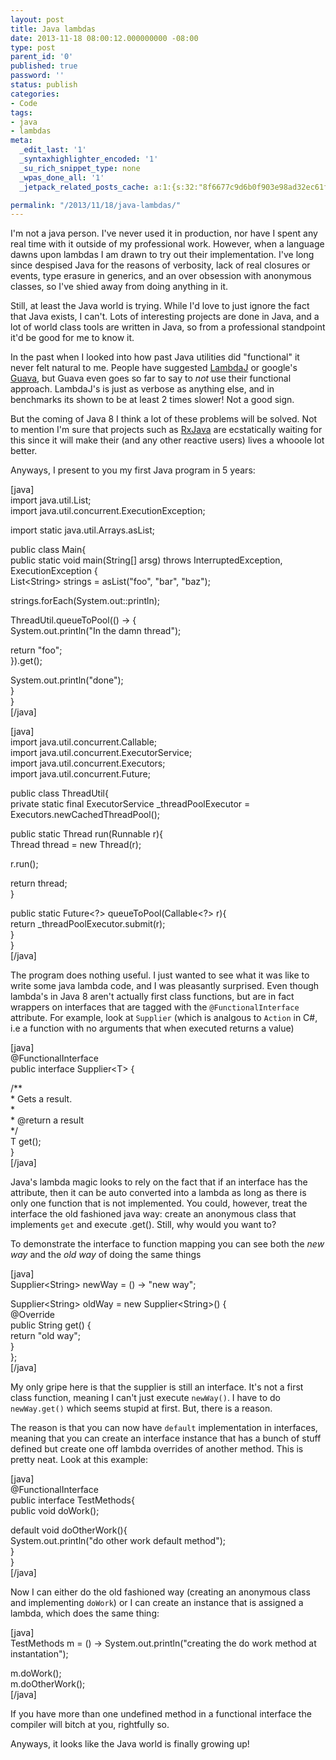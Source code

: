 ```yaml
---
layout: post
title: Java lambdas
date: 2013-11-18 08:00:12.000000000 -08:00
type: post
parent_id: '0'
published: true
password: ''
status: publish
categories:
- Code
tags:
- java
- lambdas
meta:
  _edit_last: '1'
  _syntaxhighlighter_encoded: '1'
  _su_rich_snippet_type: none
  _wpas_done_all: '1'
  _jetpack_related_posts_cache: a:1:{s:32:"8f6677c9d6b0f903e98ad32ec61f8deb";a:2:{s:7:"expires";i:1560197513;s:7:"payload";a:3:{i:0;a:1:{s:2:"id";i:4627;}i:1;a:1:{s:2:"id";i:4596;}i:2;a:1:{s:2:"id";i:4316;}}}}

permalink: "/2013/11/18/java-lambdas/"
---
```

I'm not a java person. I've never used it in production, nor have I spent any real time with it outside of my professional work. However, when a language dawns upon lambdas I am drawn to try out their implementation. I've long since despised Java for the reasons of verbosity, lack of real closures or events, type erasure in generics, and an over obsession with anonymous classes, so I've shied away from doing anything in it.

Still, at least the Java world is trying. While I'd love to just ignore the fact that Java exists, I can't. Lots of interesting projects are done in Java, and a lot of world class tools are written in Java, so from a professional standpoint it'd be good for me to know it.

In the past when I looked into how past Java utilities did "functional" it never felt natural to me. People have suggested [LambdaJ](https://code.google.com/p/lambdaj/) or google's [Guava](https://code.google.com/p/guava-libraries/), but Guava even goes so far to say to _not_ use their functional approach. LambdaJ's is just as verbose as anything else, and in benchmarks its shown to be at least 2 times slower! Not a good sign.

But the coming of Java 8 I think a lot of these problems will be solved. Not to mention I'm sure that projects such as [RxJava](https://github.com/Netflix/RxJava) are ecstatically waiting for this since it will make their (and any other reactive users) lives a whooole lot better.

Anyways, I present to you my first Java program in 5 years:

[java]  
import java.util.List;  
import java.util.concurrent.ExecutionException;

import static java.util.Arrays.asList;

public class Main{  
 public static void main(String[] arsg) throws InterruptedException, ExecutionException {  
 List\<String\> strings = asList("foo", "bar", "baz");

strings.forEach(System.out::println);

ThreadUtil.queueToPool(() -\> {  
 System.out.println("In the damn thread");

return "foo";  
 }).get();

System.out.println("done");  
 }  
}  
[/java]

[java]  
import java.util.concurrent.Callable;  
import java.util.concurrent.ExecutorService;  
import java.util.concurrent.Executors;  
import java.util.concurrent.Future;

public class ThreadUtil{  
 private static final ExecutorService \_threadPoolExecutor = Executors.newCachedThreadPool();

public static Thread run(Runnable r){  
 Thread thread = new Thread(r);

r.run();

return thread;  
 }

public static Future\<?\> queueToPool(Callable\<?\> r){  
 return \_threadPoolExecutor.submit(r);  
 }  
}  
[/java]

The program does nothing useful. I just wanted to see what it was like to write some java lambda code, and I was pleasantly surprised. Even though lambda's in Java 8 aren't actually first class functions, but are in fact wrappers on interfaces that are tagged with the `@FunctionalInterface` attribute. For example, look at `Supplier` (which is analgous to `Action` in C#, i.e a function with no arguments that when executed returns a value)

[java]  
@FunctionalInterface  
public interface Supplier\<T\> {

/\*\*  
 \* Gets a result.  
 \*  
 \* @return a result  
 \*/  
 T get();  
}  
[/java]

Java's lambda magic looks to rely on the fact that if an interface has the attribute, then it can be auto converted into a lambda as long as there is only one function that is not implemented. You could, however, treat the interface the old fashioned java way: create an anonymous class that implements `get` and execute .get(). Still, why would you want to?

To demonstrate the interface to function mapping you can see both the _new way_ and the _old way_ of doing the same things

[java]  
Supplier\<String\> newWay = () -\> "new way";

Supplier\<String\> oldWay = new Supplier\<String\>() {  
 @Override  
 public String get() {  
 return "old way";  
 }  
};  
[/java]

My only gripe here is that the supplier is still an interface. It's not a first class function, meaning I can't just execute `newWay()`. I have to do `newWay.get()` which seems stupid at first. But, there is a reason.

The reason is that you can now have `default` implementation in interfaces, meaning that you can create an interface instance that has a bunch of stuff defined but create one off lambda overrides of another method. This is pretty neat. Look at this example:

[java]  
@FunctionalInterface  
public interface TestMethods{  
 public void doWork();

default void doOtherWork(){  
 System.out.println("do other work default method");  
 }  
}  
[/java]

Now I can either do the old fashioned way (creating an anonymous class and implementing `doWork`) or I can create an instance that is assigned a lambda, which does the same thing:

[java]  
TestMethods m = () -\> System.out.println("creating the do work method at instantation");

m.doWork();  
m.doOtherWork();  
[/java]

If you have more than one undefined method in a functional interface the compiler will bitch at you, rightfully so.

Anyways, it looks like the Java world is finally growing up!

